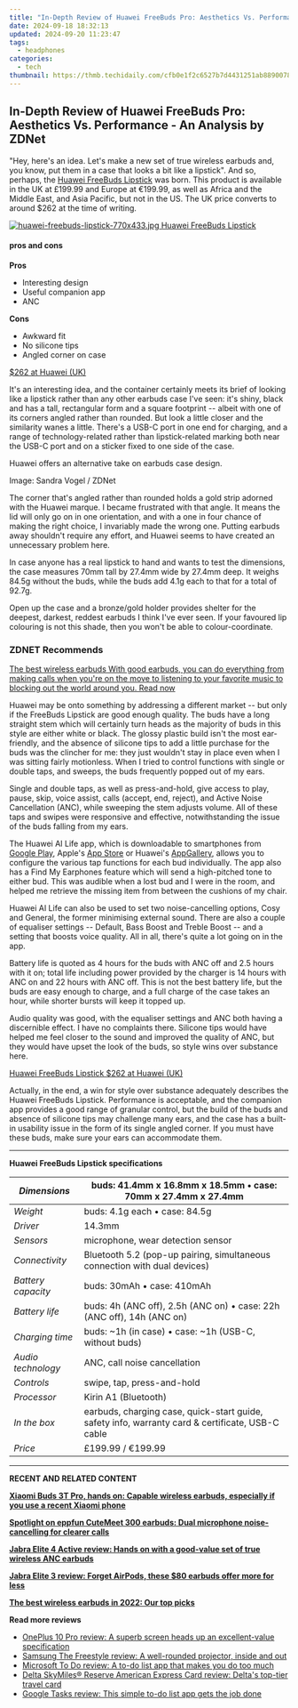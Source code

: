 ```yaml
---
title: "In-Depth Review of Huawei FreeBuds Pro: Aesthetics Vs. Performance - An Analysis by ZDNet"
date: 2024-09-18 18:32:13
updated: 2024-09-20 11:23:47
tags:
  - headphones
categories:
  - tech
thumbnail: https://thmb.techidaily.com/cfb0e1f2c6527b7d4431251ab8890078af21f0bc88406680edc99866453f0d22.jpg
---
```


## In-Depth Review of Huawei FreeBuds Pro: Aesthetics Vs. Performance - An Analysis by ZDNet

"Hey, here's an idea. Let's make a new set of true wireless earbuds and, you know, put them in a case that looks a bit like a lipstick". And so, perhaps, the [Huawei FreeBuds Lipstick](https://consumer.huawei.com/uk/headphones/freebuds-lipstick/) was born. This product is available in the UK at £199.99 and Europe at €199.99, as well as Africa and the Middle East, and Asia Pacific, but not in the US. The UK price converts to around $262 at the time of writing. 

[![huawei-freebuds-lipstick-770x433.jpg](https://www.zdnet.com/a/img/2022/04/06/0e2b0d5f-094c-48ad-bdd5-d4dc7cec7216/huawei-freebuds-lipstick-770x433.jpg) Huawei FreeBuds Lipstick](https://consumer.huawei.com/uk/headphones/freebuds-lipstick/buy/) 

#### pros and cons

**Pros** 
* Interesting design
* Useful companion app
* ANC

**Cons** 
* Awkward fit
* No silicone tips
* Angled corner on case

[$262 at Huawei (UK)](https://consumer.huawei.com/uk/headphones/freebuds-lipstick/buy/)

It's an interesting idea, and the container certainly meets its brief of looking like a lipstick rather than any other earbuds case I've seen: it's shiny, black and has a tall, rectangular form and a square footprint -- albeit with one of its corners angled rather than rounded. But look a little closer and the similarity wanes a little. There's a USB-C port in one end for charging, and a range of technology-related rather than lipstick-related marking both near the USB-C port and on a sticker fixed to one side of the case. 

Huawei offers an alternative take on earbuds case design.

Image: Sandra Vogel / ZDNet

The corner that's angled rather than rounded holds a gold strip adorned with the Huawei marque. I became frustrated with that angle. It means the lid will only go on in one orientation, and with a one in four chance of making the right choice, I invariably made the wrong one. Putting earbuds away shouldn't require any effort, and Huawei seems to have created an unnecessary problem here. 

In case anyone has a real lipstick to hand and wants to test the dimensions, the case measures 70mm tall by 27.4mm wide by 27.4mm deep. It weighs 84.5g without the buds, while the buds add 4.1g each to that for a total of 92.7g. 

Open up the case and a bronze/gold holder provides shelter for the deepest, darkest, reddest earbuds I think I've ever seen. If your favoured lip colouring is not this shade, then you won't be able to colour-coordinate. 

### **ZDNET** Recommends

[The best wireless earbuds With good earbuds, you can do everything from making calls when you're on the move to listening to your favorite music to blocking out the world around you.  Read now](https://www.zdnet.com/article/best-wireless-earbuds/)

Huawei may be onto something by addressing a different market -- but only if the FreeBuds Lipstick are good enough quality. The buds have a long straight stem which will certainly turn heads as the majority of buds in this style are either white or black. The glossy plastic build isn't the most ear-friendly, and the absence of silicone tips to add a little purchase for the buds was the clincher for me: they just wouldn't stay in place even when I was sitting fairly motionless. When I tried to control functions with single or double taps, and sweeps, the buds frequently popped out of my ears. 

Single and double taps, as well as press-and-hold, give access to play, pause, skip, voice assist, calls (accept, end, reject), and Active Noise Cancellation (ANC), while sweeping the stem adjusts volume. All of these taps and swipes were responsive and effective, notwithstanding the issue of the buds falling from my ears. 

The Huawei AI Life app, which is downloadable to smartphones from [Google Play](https://play.google.com/store/apps/details?id=com.huaweioverseas.smarthome&hl=en%5FGB&gl=US), Apple's [App Store](https://apps.apple.com/us/app/huawei-ai-life/id1266194141) or Huawei's [AppGallery](https://appgallery.huawei.com/app/C10406921), allows you to configure the various tap functions for each bud individually. The app also has a Find My Earphones feature which will send a high-pitched tone to either bud. This was audible when a lost bud and I were in the room, and helped me retrieve the missing item from between the cushions of my chair. 

Huawei AI Life can also be used to set two noise-cancelling options, Cosy and General, the former minimising external sound. There are also a couple of equaliser settings -- Default, Bass Boost and Treble Boost -- and a setting that boosts voice quality. All in all, there's quite a lot going on in the app. 

Battery life is quoted as 4 hours for the buds with ANC off and 2.5 hours with it on; total life including power provided by the charger is 14 hours with ANC on and 22 hours with ANC off. This is not the best battery life, but the buds are easy enough to charge, and a full charge of the case takes an hour, while shorter bursts will keep it topped up. 

Audio quality was good, with the equaliser settings and ANC both having a discernible effect. I have no complaints there. Silicone tips would have helped me feel closer to the sound and improved the quality of ANC, but they would have upset the look of the buds, so style wins over substance here. 

[Huawei FreeBuds Lipstick $262 at Huawei (UK)](https://consumer.huawei.com/uk/headphones/freebuds-lipstick/buy/)

Actually, in the end, a win for style over substance adequately describes the Huawei FreeBuds Lipstick. Performance is acceptable, and the companion app provides a good range of granular control, but the build of the buds and absence of silicone tips may challenge many ears, and the case has a built-in usability issue in the form of its single angled corner. If you must have these buds, make sure your ears can accommodate them. 

---

**Huawei FreeBuds Lipstick specifications**

| _Dimensions_       | buds: 41.4mm x 16.8mm x 18.5mm • case: 70mm x 27.4mm x 27.4mm                                    |
| ------------------ | ------------------------------------------------------------------------------------------------ |
| _Weight_           | buds: 4.1g each • case: 84.5g                                                                    |
| _Driver_           | 14.3mm                                                                                           |
| _Sensors_          | microphone, wear detection sensor                                                                |
| _Connectivity_     | Bluetooth 5.2 (pop-up pairing, simultaneous connection with dual devices)                        |
| _Battery capacity_ | buds: 30mAh • case: 410mAh                                                                       |
| _Battery life_     | buds: 4h (ANC off), 2.5h (ANC on) • case: 22h (ANC off), 14h (ANC on)                            |
| _Charging time_    | buds: \~1h (in case) • case: \~1h (USB-C, without buds)                                          |
| _Audio technology_ | ANC, call noise cancellation                                                                     |
| _Controls_         | swipe, tap, press-and-hold                                                                       |
| _Processor_        | Kirin A1 (Bluetooth)                                                                             |
| _In the box_       | earbuds, charging case, quick-start guide, safety info, warranty card & certificate, USB-C cable |
| _Price_            | £199.99 / €199.99                                                                                |

---

**RECENT AND RELATED CONTENT**

[**Xiaomi Buds 3T Pro, hands on: Capable wireless earbuds, especially if you use a recent Xiaomi phone**](https://www.zdnet.com/article/xiaomi-buds-3t-pro-hands-on/)

[**Spotlight on eppfun CuteMeet 300 earbuds: Dual microphone noise-cancelling for clearer calls**](https://www.zdnet.com/article/spotlight-on-eppfun-cutemeet-300-earbuds-dual-microphone-noise-cancelling-for-clearer-calls-and-audio/)

[**Jabra Elite 4 Active review: Hands on with a good-value set of true wireless ANC earbuds**](https://www.zdnet.com/article/jabra-elite-4-active-review/)

[**Jabra Elite 3 review: Forget AirPods, these $80 earbuds offer more for less**](https://www.zdnet.com/product/jabra-elite-3-true-wireless-earphones-with-mic/)

[**The best wireless earbuds in 2022: Our top picks**](https://www.zdnet.com/article/best-wireless-earbuds/)

**Read more reviews**

* [OnePlus 10 Pro review: A superb screen heads up an excellent-value specification](https://www.zdnet.com/article/oneplus-10-pro-review/)
* [Samsung The Freestyle review: A well-rounded projector, inside and out](https://www.zdnet.com/home-and-office/home-entertainment/samsung-the-freestyle-review/)
* [Microsoft To Do review: A to-do list app that makes you do too much](https://www.zdnet.com/article/microsoft-to-do-review/)
* [Delta SkyMiles® Reserve American Express Card review: Delta's top-tier travel card](https://www.zdnet.com/finance/credit-cards/delta-skymilesr-reserve-american-express-card-review/)
* [Google Tasks review: This simple to-do list app gets the job done](https://www.zdnet.com/article/google-tasks-review/)

<ins class="adsbygoogle"
     style="display:block"
     data-ad-format="autorelaxed"
     data-ad-client="ca-pub-7571918770474297"
     data-ad-slot="1223367746"></ins>



<ins class="adsbygoogle"
     style="display:block"
     data-ad-client="ca-pub-7571918770474297"
     data-ad-slot="8358498916"
     data-ad-format="auto"
     data-full-width-responsive="true"></ins>
